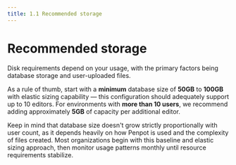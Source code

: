 ```yaml
---
title: 1.1 Recommended storage
---
```


# Recommended storage

Disk requirements depend on your usage, with the primary factors being database storage and user-uploaded files.

As a rule of thumb, start with a **minimum** database size of **50GB** to **100GB** with elastic sizing capability — this configuration should adequately support up to 10 editors. For environments with **more than 10 users**, we recommend adding approximately **5GB** of capacity per additional editor.

Keep in mind that database size doesn't grow strictly proportionally with user count, as it depends heavily on how Penpot is used and the complexity of files created. Most organizations begin with this baseline and elastic sizing approach, then monitor usage patterns monthly until resource requirements stabilize.
